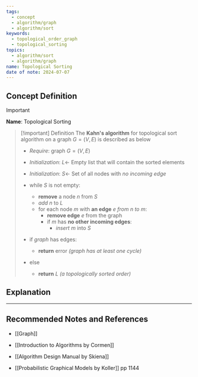 ```yaml
---
tags:
  - concept
  - algorithm/graph
  - algorithm/sort
keywords:
  - topological_order_graph
  - topological_sorting
topics:
  - algorithm/sort
  - algorithm/graph
name: Topological Sorting
date of note: 2024-07-07
---
```


## Concept Definition

>[!important]
>**Name**: Topological Sorting


>[!important] Definition
>The **Kahn's algorithm** for topological sort algorithm on a graph $G = (V,E)$ is described as below
>- *Require*: graph $G = (V, E)$
>- *Initialization*: $L \leftarrow$ Empty list that will contain the sorted elements
>- *Initialization*: $S \leftarrow$  Set of all nodes with *no incoming edge*
> 
>- while $S$ is not empty:
>	- **remove** a node $n$ from $S$
>	- *add* $n$ to $L$
>	- for each node $m$ with **an edge** $e$ *from* $n$ *to* $m$:
>		- **remove edge** $e$ from the graph
>		- if $m$ has **no other incoming edges**:
>			- *insert* $m$ into $S$
> 
>- if _graph_ has edges:
>	- **return** error   _(graph has at least one cycle)_
>- else 
>	- **return** _L_   _(a topologically sorted order)_


## Explanation





-----------
##  Recommended Notes and References


- [[Graph]]

- [[Introduction to Algorithms by Cormen]]
- [[Algorithm Design Manual by Skiena]]
- [[Probabilistic Graphical Models by Koller]] pp 1144